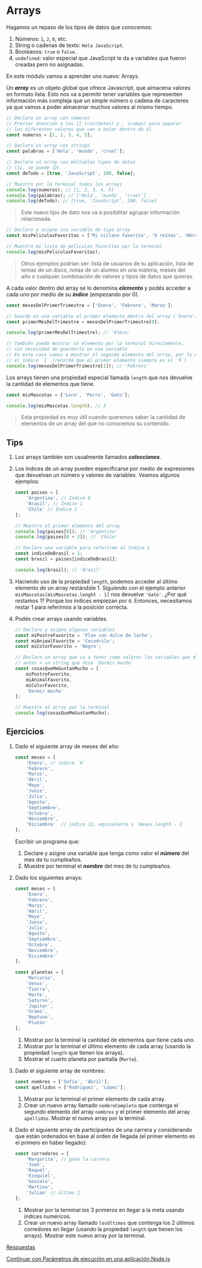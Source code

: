 # Arrays

Hagamos un repaso de los tipos de datos que conocemos:

1. Números: `1`, `2`, `0`, etc.
1. String o cadenas de texto: `Hola JavaScript`.
1. Booleanos: `true` o `false`.
1. `undefined`: valor especial que JavaScript le da a variables que fueron creadas pero no asignadas.

En este módulo vamos a aprender uno nuevo: Arrays.

Un **_array_** es un objeto global que ofrece Javascript, que almacena valores en formato lista. Esto nos va a permitir tener variables que representen información más compleja que un simple número o cadena de caracteres ya que vamos a poder almacenar muchos valores al mismo tiempo.

```javascript
// Declaro un array con números
// Prestar atención a los [] (corchetes) y , (comas) para separar
// los diferentes valores que van a estar dentro de él
const numeros = [1, 2, 3, 4, 5];

// Declaro un array con strings
const palabras = ['Hola', 'mundo', 'cruel'];

// Declaro un array con múltiples tipos de datos
// (Sí, se puede 😊)
const deTodo = [true, 'JavaScript', 100, false];

// Muestro por la terminal todos los arrays
console.log(numeros); // [1, 2, 3, 4, 5]
console.log(palabras); // ['Hola', 'mundo', 'cruel']
console.log(deTodo); // [true, 'JavaScript', 100, false]
```

> Este nuevo tipo de dato nos va a posibilitar agrupar información relacionada.

```javascript
// Declaro y asigno una variable de tipo array
const misPeliculasFavoritas = ['Mi villano favorito', '9 reinas', 'Hércules vigila'];

// Muestro mi lista de peliculas favoritas por la terminal
console.log(misPeliculasFavoritas);
```

> Otros ejemplos podrían ser: lista de usuarios de tu aplicación, lista de temas de un disco, notas de un alumno en una materia, meses del año o cualquier combinación de valores y tipos de datos que quieras.

A cada valor dentro del array se lo denomina **_elemento_** y podés acceder a cada uno por medio de su **_índice_** (empezando por 0).

```javascript
const mesesDelPrimerTrimestre = ['Enero', 'Febrero', 'Marzo'];

// Guardo en una variable el primer elemento dentro del array ('Enero')
const primerMesDelTrimestre = mesesDelPrimerTrimestre[0];

console.log(primerMesDelTrimestre); // 'Enero'

// También puedo mostrar un elemento por la terminal directamente,
// sin necesidad de guardarlo en una variable
// En este caso vamos a mostrar el segundo elemento del array, por lo que usamos
// el índice `1` (recordá que el primer elemento siempre es el `0`)
console.log(mesesDelPrimerTrimestre[1]); // 'Febrero'
```

Los arrays tienen una propiedad especial llamada `length` que nos devuelve la cantidad de elementos que tiene.

```javascript
const misMascotas = ['Loro', 'Perro', 'Gato'];

console.log(misMascotas.length); // 3
```

> Esta propiedad es muy útil cuando queremos saber la cantidad de elementos de un array del que no conocemos su contenido.

## Tips

1. Los arrays también son usualmente llamados **_colecciones_**.
1. Los índices de un array pueden especificarse por medio de expresiones que devuelvan un número y valores de variables. Veamos algunos ejemplos:

    ```javascript
    const paises = [
        'Argentina', // Índice 0
        'Brasil', // Índice 1
        'Chile' // Índice 2
    ];

    // Muestro el primer elemento del array
    console.log(paises[0]); // 'Argentina'
    console.log(paises[0 + 2]); // 'Chile'

    // Declaro una variable para referirme al índice 1
    const indiceDeBrasil = 1;
    const brasil = paises[indiceDeBrasil];

    console.log(brasil); // 'Brasil'
    ```

1. Haciendo uso de la propiedad `length`, podemos acceder al último elemento de un array restándole 1. Siguiendo con el ejemplo anterior `misMascotas[misMascotas.lenght - 1]` nos devuelve `'Gato'`. ¿Por qué restamos 1? Porque los índices empiezan por `0`. Entonces, necesitamos restar 1 para referirnos a la posición correcta.
1. Podés crear arrays usando variables.

    ```javascript
    // Declaro y asigno algunas variables
    const miPostreFavorito = 'Flan con dulce de leche';
    const miAnimalFavorito = 'Cocodrilo';
    const miColorFavorito = 'Negro';

    // Declaro un array que va a tener como valores las variables que declaré
    // antes + un string que dice `Dormir mucho`
    const cosasQueMeGustanMucho = [
        miPostreFavorito,
        miAnimalFavorito,
        miColorFavorito,
        'Dormir mucho'
    ];

    // Muestro el array por la terminal
    console.log(cosasQueMeGustanMucho);
    ```

## Ejercicios

1. Dado el siguiente array de meses del año:

    ```javascript
    const meses = [
        'Enero', // índice `0`
        'Febrero',
        'Marzo',
        'Abril',
        'Mayo',
        'Junio',
        'Julio',
        'Agosto',
        'Septiembre',
        'Octubre',
        'Noviembre',
        'Diciembre'  // índice 11, equivalente a `meses.length - 1`
    ];
    ```

    Escribir un programa que:

    1. Declare y asigne una variable que tenga como valor el **_número_** del mes de tu cumpleaños.
    1. Muestre por terminal el **_nombre_** del mes de tu cumpleaños.

1. Dado los siguientes arrays:

    ```javascript
    const meses = [
        'Enero',
        'Febrero',
        'Marzo',
        'Abril',
        'Mayo',
        'Junio',
        'Julio',
        'Agosto',
        'Septiembre',
        'Octubre',
        'Noviembre',
        'Diciembre'
    ];

    const planetas = [
        'Mercurio',
        'Venus',
        'Tierra',
        'Marte',
        'Saturno',
        'Jupiter',
        'Urano',
        'Neptuno',
        'Plutón'
    ];
    ```

    1. Mostrar por la terminal la cantidad de elementos que tiene cada uno.
    1. Mostrar por la terminal el último elemento de cada array (usando la propiedad `length` que tienen los arrays).
    1. Mostrar el cuarto planeta por pantalla (`Marte`).

1. Dado el siguiente array de nombres:

    ```javascript
    const nombres = ['Sofía', 'Abril'];
    const apellidos = ['Rodriguez', 'López'];
    ```

    1. Mostrar por la terminal el primer elemento de cada array.
    1. Crear un nuevo array llamado `nombreCompleto` que contenga el segundo elemento del array `nombres` y el primer elemento del array `apellidos`. Mostrar el nuevo array por la terminal.

1. Dado el siguiente array de participantes de una carrera y considerando que están ordenados en base al orden de llegada (el primer elemento es el primero en haber llegado):

    ```javascript
    const corredores = [
        'Margarita', // ganó la carrera
        'Juan',
        'Raquel',
        'Ezequiel',
        'Gonzalo',
        'Martina',
        'Julian' // último 🙁
    ];
    ```

    1. Mostrar por la terminal los 3 primeros en llegar a la meta usando índices numéricos.
    1. Crear un nuevo array llamado `losUltimos` que contenga los 2 últimos corredores en llegar (usando la propiedad `length` que tienen los arrays). Mostrar este nuevo array por la terminal.

[Respuestas](/respuestas/08.js)

[Continuar con Parámetros de ejecución en una aplicación Node.js](/ejercicios/conceptuales/09.md)
